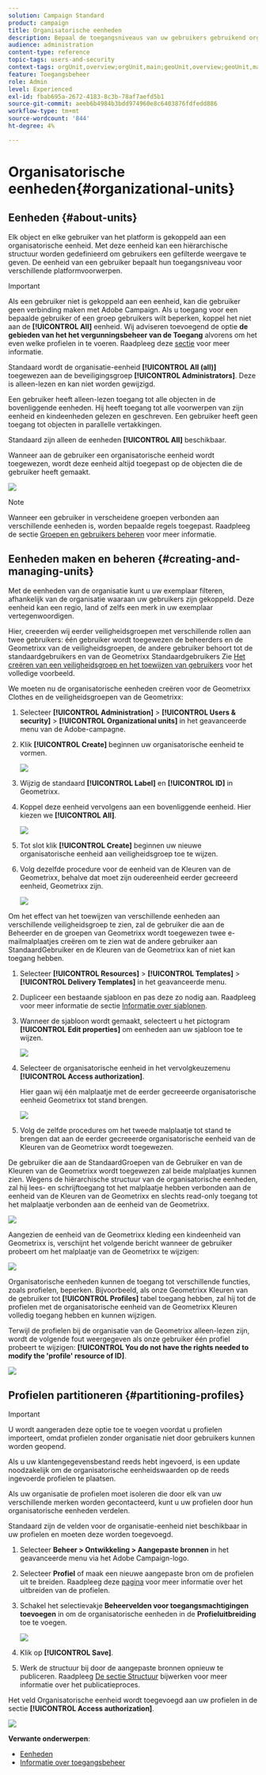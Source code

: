 ```yaml
---
solution: Campaign Standard
product: campaign
title: Organisatorische eenheden
description: Bepaal de toegangsniveaus van uw gebruikers gebruikend organisatorische eenheden.
audience: administration
content-type: reference
topic-tags: users-and-security
context-tags: orgUnit,overview;orgUnit,main;geoUnit,overview;geoUnit,main
feature: Toegangsbeheer
role: Admin
level: Experienced
exl-id: fbab695a-2672-4183-8c3b-78af7aefd5b1
source-git-commit: aeeb6b4984b3bdd974960e8c6403876fdfedd886
workflow-type: tm+mt
source-wordcount: '844'
ht-degree: 4%

---
```


# Organisatorische eenheden{#organizational-units}

## Eenheden {#about-units}

Elk object en elke gebruiker van het platform is gekoppeld aan een organisatorische eenheid. Met deze eenheid kan een hiërarchische structuur worden gedefinieerd om gebruikers een gefilterde weergave te geven. De eenheid van een gebruiker bepaalt hun toegangsniveau voor verschillende platformvoorwerpen.

>[!IMPORTANT]
>
>Als een gebruiker niet is gekoppeld aan een eenheid, kan die gebruiker geen verbinding maken met Adobe Campaign. Als u toegang voor een bepaalde gebruiker of een groep gebruikers wilt beperken, koppel het niet aan de **[!UICONTROL All]** eenheid. Wij adviseren toevoegend de optie **de gebieden van het het vergunningsbeheer van de Toegang** alvorens om het even welke profielen in te voeren. Raadpleeg deze [sectie](../../administration/using/organizational-units.md#partitioning-profiles) voor meer informatie.
>
>Standaard wordt de organisatie-eenheid **[!UICONTROL All (all)]** toegewezen aan de beveiligingsgroep **[!UICONTROL Administrators]**. Deze is alleen-lezen en kan niet worden gewijzigd.

Een gebruiker heeft alleen-lezen toegang tot alle objecten in de bovenliggende eenheden. Hij heeft toegang tot alle voorwerpen van zijn eenheid en kindeenheden gelezen en geschreven. Een gebruiker heeft geen toegang tot objecten in parallelle vertakkingen.

Standaard zijn alleen de eenheden **[!UICONTROL All]** beschikbaar.

Wanneer aan de gebruiker een organisatorische eenheid wordt toegewezen, wordt deze eenheid altijd toegepast op de objecten die de gebruiker heeft gemaakt.

![](assets/user_management_2.png)

>[!NOTE]
>
>Wanneer een gebruiker in verscheidene groepen verbonden aan verschillende eenheden is, worden bepaalde regels toegepast. Raadpleeg de sectie [Groepen en gebruikers beheren](../../administration/using/managing-groups-and-users.md) voor meer informatie.

## Eenheden maken en beheren {#creating-and-managing-units}

Met de eenheden van de organisatie kunt u uw exemplaar filteren, afhankelijk van de organisatie waaraan uw gebruikers zijn gekoppeld. Deze eenheid kan een regio, land of zelfs een merk in uw exemplaar vertegenwoordigen.

Hier, creeerden wij eerder veiligheidsgroepen met verschillende rollen aan twee gebruikers: één gebruiker wordt toegewezen de beheerders en de Geometrixx van de veiligheidsgroepen, de andere gebruiker behoort tot de standaardgebruikers en van de Geometrixx Standaardgebruikers Zie [Het creëren van een veiligheidsgroep en het toewijzen van gebruikers](../../administration/using/managing-groups-and-users.md#creating-a-security-group-and-assigning-users) voor het volledige voorbeeld.

We moeten nu de organisatorische eenheden creëren voor de Geometrixx Clothes en de veiligheidsgroepen van de Geometrixx:

1. Selecteer **[!UICONTROL Administration]** > **[!UICONTROL Users & security]** > **[!UICONTROL Organizational units]** in het geavanceerde menu van de Adobe-campagne.
1. Klik **[!UICONTROL Create]** beginnen uw organisatorische eenheid te vormen.

   ![](assets/manage_units_1.png)

1. Wijzig de standaard **[!UICONTROL Label]** en **[!UICONTROL ID]** in Geometrixx.
1. Koppel deze eenheid vervolgens aan een bovenliggende eenheid. Hier kiezen we **[!UICONTROL All]**.

   ![](assets/manage_units_2.png)

1. Tot slot klik **[!UICONTROL Create]** beginnen uw nieuwe organisatorische eenheid aan veiligheidsgroep toe te wijzen.
1. Volg dezelfde procedure voor de eenheid van de Kleuren van de Geometrixx, behalve dat moet zijn oudereenheid eerder gecreeerd eenheid, Geometrixx zijn.

   ![](assets/manage_units_3.png)

Om het effect van het toewijzen van verschillende eenheden aan verschillende veiligheidsgroep te zien, zal de gebruiker die aan de Beheerder en de groepen van Geometrixx wordt toegewezen twee e-mailmalplaatjes creëren om te zien wat de andere gebruiker aan StandaardGebruiker en de Kleuren van de Geometrixx kan of niet kan toegang hebben.

1. Selecteer **[!UICONTROL Resources]** > **[!UICONTROL Templates]** > **[!UICONTROL Delivery Templates]** in het geavanceerde menu.
1. Dupliceer een bestaande sjabloon en pas deze zo nodig aan. Raadpleeg voor meer informatie de sectie [Informatie over sjablonen](../../start/using/marketing-activity-templates.md).
1. Wanneer de sjabloon wordt gemaakt, selecteert u het pictogram **[!UICONTROL Edit properties]** om eenheden aan uw sjabloon toe te wijzen.

   ![](assets/manage_units_6.png)

1. Selecteer de organisatorische eenheid in het vervolgkeuzemenu **[!UICONTROL Access authorization]**.

   Hier gaan wij één malplaatje met de eerder gecreeerde organisatorische eenheid Geometrixx tot stand brengen.

   ![](assets/manage_units_5.png)

1. Volg de zelfde procedures om het tweede malplaatje tot stand te brengen dat aan de eerder gecreeerde organisatorische eenheid van de Kleuren van de Geometrixx wordt toegewezen.

De gebruiker die aan de StandaardGroepen van de Gebruiker en van de Kleuren van de Geometrixx wordt toegewezen zal beide malplaatjes kunnen zien. Wegens de hiërarchische structuur van de organisatorische eenheden, zal hij lees- en schrijftoegang tot het malplaatje hebben verbonden aan de eenheid van de Kleuren van de Geometrixx en slechts read-only toegang tot het malplaatje verbonden aan de eenheid van de Geometrixx.

![](assets/manage_units_7.png)

Aangezien de eenheid van de Geometrixx kleding een kindeenheid van Geometrixx is, verschijnt het volgende bericht wanneer de gebruiker probeert om het malplaatje van de Geometrixx te wijzigen:

![](assets/manage_units_8.png)

Organisatorische eenheden kunnen de toegang tot verschillende functies, zoals profielen, beperken. Bijvoorbeeld, als onze Geometrixx Kleuren van de gebruiker tot **[!UICONTROL Profiles]** tabel toegang hebben, zal hij tot de profielen met de organisatorische eenheid van de Geometrixx Kleuren volledig toegang hebben en kunnen wijzigen.

Terwijl de profielen bij de organisatie van de Geometrixx alleen-lezen zijn, wordt de volgende fout weergegeven als onze gebruiker één profiel probeert te wijzigen: **[!UICONTROL You do not have the rights needed to modify the 'profile' resource of ID]**.

![](assets/manage_units_10.png)

## Profielen partitioneren {#partitioning-profiles}

>[!IMPORTANT]
>
>U wordt aangeraden deze optie toe te voegen voordat u profielen importeert, omdat profielen zonder organisatie niet door gebruikers kunnen worden geopend.
>
>Als u uw klantengegevensbestand reeds hebt ingevoerd, is een update noodzakelijk om de organisatorische eenheidswaarden op de reeds ingevoerde profielen te plaatsen.

Als uw organisatie de profielen moet isoleren die door elk van uw verschillende merken worden gecontacteerd, kunt u uw profielen door hun organisatorische eenheden verdelen.

Standaard zijn de velden voor de organisatie-eenheid niet beschikbaar in uw profielen en moeten deze worden toegevoegd.

1. Selecteer **Beheer > Ontwikkeling > Aangepaste bronnen** in het geavanceerde menu via het Adobe Campaign-logo.
1. Selecteer **Profiel** of maak een nieuwe aangepaste bron om de profielen uit te breiden. Raadpleeg deze [pagina](../../developing/using/extending-the-profile-resource-with-a-new-field.md#step-1--extend-the-profile-resource) voor meer informatie over het uitbreiden van de profielen.
1. Schakel het selectievakje **Beheervelden voor toegangsmachtigingen toevoegen** in om de organisatorische eenheden in de **Profieluitbreiding** toe te voegen.

   ![](assets/user_management_9.png)

1. Klik op **[!UICONTROL Save]**.
1. Werk de structuur bij door de aangepaste bronnen opnieuw te publiceren. Raadpleeg [De sectie Structuur](../../developing/using/updating-the-database-structure.md) bijwerken voor meer informatie over het publicatieproces.

Het veld Organisatorische eenheid wordt toegevoegd aan uw profielen in de sectie **[!UICONTROL Access authorization]**.

![](assets/user_management_10.png)

**Verwante onderwerpen**:

* [Eenheden](../../administration/using/organizational-units.md#about-units)
* [Informatie over toegangsbeheer](../../administration/using/about-access-management.md)
